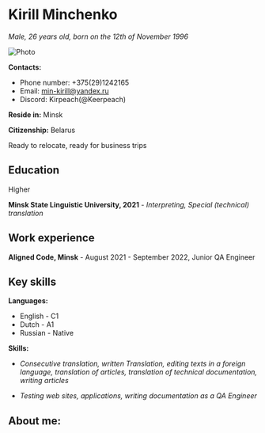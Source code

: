 # Kirill Minchenko 
*Male, 26 years old, born on the 12th of November 1996*

![Photo][def]

**Contacts:** 
* Phone number: +375(29)1242165
* Email: min-kirill@yandex.ru
* Discord: Kirpeach(@Keerpeach)


**Reside in:** Minsk

**Citizenship:** Belarus

Ready to relocate, ready for business trips

## Education
Higher

**Minsk State Linguistic University, 2021** - *Interpreting, Special (technical) translation*

## Work experience
**Aligned Code, Minsk** - August 2021 - September 2022, Junior QA Engineer

## Key skills
**Languages:**
* English - C1
* Dutch - A1
* Russian - Native

**Skills:**
 * *Consecutive translation, written Translation, editing texts in a foreign language, translation of articles, translation of technical documentation, writing articles*

 * *Testing web sites, applications, writing documentation as a QA Engineer*

 ## About me:
 

[def]: f:/Photos/DSC_0147.jpg